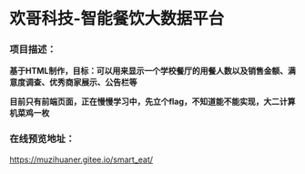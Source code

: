 # 欢哥科技-智能餐饮大数据平台

### 项目描述：

**基于HTML制作，目标：可以用来显示一个学校餐厅的用餐人数以及销售金额、满意度调查、优秀商家展示、公告栏等**

**目前只有前端页面，正在慢慢学习中，先立个flag，不知道能不能实现，大二计算机菜鸡一枚**

### 在线预览地址：

https://muzihuaner.gitee.io/smart_eat/
